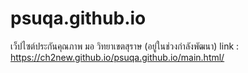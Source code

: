 # psuqa.github.io
เว็ปไซต์ประกันคุณภาพ มอ วิทยาเขตสุราษ (อยู่ในช่วงกำลังพัฒนา)
link : https://ch2new.github.io/psuqa.github.io/main.html/

